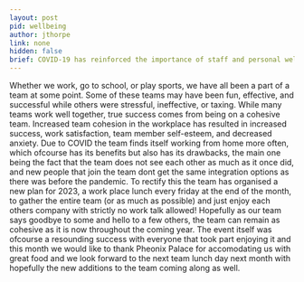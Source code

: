 ```yaml
---
layout: post
pid: wellbeing
author: jthorpe
link: none
hidden: false
brief: COVID-19 has reinforced the importance of staff and personal wellbeing. Laboratory staff work predominantly onsite, and due to the nature of their work, bioinformaticians can work from home. The LSHTM group have a workplace lunch every Friday at the end of the month, to gather the entire team (or as much as possible) and just enjoy each others company with strictly no work talk allowed! This month we went to Pheonix Palace, which has great food. We look forward to the next team lunch day next month and welcoming new additions to the team.
---
```


Whether we work, go to school, or play sports, we have all been a part of a team at some point. Some of these teams may have been fun, effective, and successful while others were stressful, ineffective, or taxing. While many teams work well together, true success comes from being on a cohesive team. Increased team cohesion in the workplace has resulted in increased success, work satisfaction, team member self-esteem, and decreased anxiety. Due to COVID the team finds itself working from home more often, which ofcourse has its benefits but also has its drawbacks, the main one being the fact that the team does not see each other as much as it once did, and new people that join the team dont get the same integration options as there was before the pandemic. To rectify this the team has organised a new plan for 2023, a work place lunch every friday at the end of the month, to gather the entire team (or as much as possible) and just enjoy each others company with strictly no work talk allowed! Hopefully as our team says goodbye to some and hello to a few others, the team can remain as cohesive as it is now throughout the coming year. The event itself was ofcourse a resounding success with everyone that took part enjoying it and this month we would like to thank Pheonix Palace for accomodating us with great food and we look forward to the next team lunch day next month with hopefully the new additions to the team coming along as well.

